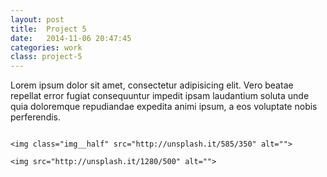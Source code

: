 ```yaml
---
layout: post
title:  Project 5
date:   2014-11-06 20:47:45
categories: work
class: project-5
---
```


<p class="post-content__text">
	Lorem ipsum dolor sit amet, consectetur adipisicing elit. Vero beatae repellat error fugiat consequuntur impedit ipsam laudantium soluta unde quia doloremque repudiandae expedita animi ipsum, a eos voluptate nobis perferendis.
</p>

<div class="post-content__images">
	<img class="img__half" src="http://unsplash.it/585/350" alt="">

	<img class="img__half" src="http://unsplash.it/585/350" alt="">

	<img src="http://unsplash.it/1280/500" alt="">
</div>

